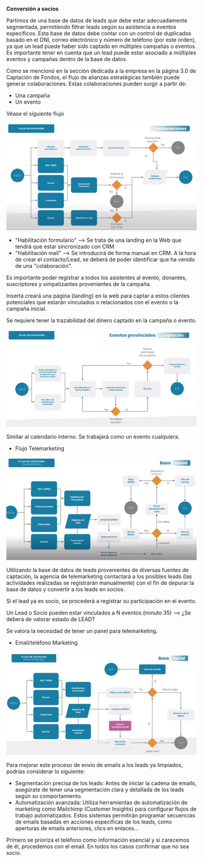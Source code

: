**Conversión a socios**

Partimos de una base de datos de leads que debe estar adecuadamente segmentada, permitiendo filtrar leads según su asistencia a eventos específicos. Esta base de datos debe contar con un control de duplicados basado en el DNI, correo electrónico y número de teléfono (por este orden), ya que un lead puede haber sido captado en múltiples campañas o eventos. Es importante tener en cuenta que un lead puede estar asociado a múltiples eventos y campañas dentro de la base de datos.

Como se mencionó en la sección dedicada a la empresa en la página 3.0 de Captación de Fondos, el flujo de alianzas estratégicas también puede generar colaboraciones. Estas colaboraciones pueden surgir a partir de:
- Una campaña
- Un evento

Véase el siguiente flujo

![image.png](/.attachments/image-4ad38077-a9ba-49c1-97d4-b1624873190d.png)

- "Habilitación formulario" --> Se trata de una landing en la Web que tendrá que estar sincronizado con CRM 
- "Habilitación mail" --> Se introducirá de forma manual en CRM. A la hora de crear el contacto/Lead, se deberá de poder identificar que ha venido de una "colaboración".

Es importante poder registrar a todos los asistentes al evento, donantes, suscriptores y simpatizantes provenientes de la campaña.

Inserta creará una página (landing) en la web para captar a estos clientes potenciales que estarán vinculados o relacionados con el evento o la campaña inicial.

Se requiere tener la trazabilidad del dinero captado en la campaña o evento.

![image.png](/.attachments/image-f3ec998d-09ce-4f09-b1a9-5bebd391fd3f.png)

Similar al calendario interno. Se trabajará como un evento cualquiera.


- Flujo Telemarketing

![image.png](/.attachments/image-34218ab4-e686-4622-b43f-de233f8e56fb.png)

Utilizando la base de datos de leads provenientes de diversas fuentes de captación, la agencia de telemarketing contactará a los posibles leads (las actividades realizadas se registrarán manualmente) con el fin de depurar la base de datos y convertir a los leads en socios.

Si el lead ya es socio, se procederá a registrar su participación en el evento.

Un Lead o Socio pueden estar vinculados a N eventos.(minuto 35) --> ¿Se deberá de valorar estado de LEAD?

Se valora la necesidad de tener un panel para telemarketing.

- Email/teléfono Marketing

![image.png](/.attachments/image-260482cd-e553-4073-a645-eda93bee7ea1.png)

Para mejorar este proceso de envío de emails a los leads ya limpiados, podrías considerar lo siguiente:

- Segmentación precisa de los leads: Antes de iniciar la cadena de emails, asegúrate de tener una segmentación clara y detallada de los leads según su comportamiento.
- Automatización avanzada: Utiliza herramientas de automatización de marketing como Mailchimp (Customer Insights) para configurar flujos de trabajo automatizados. Estos sistemas permitirán programar secuencias de emails basadas en acciones específicas de los leads, como aperturas de emails anteriores, clics en enlaces... 

Primero se prioriza el teléfono como información esencial y si carecemos de él, procedemos con el email. En todos los casos confirmar que no sea socio.